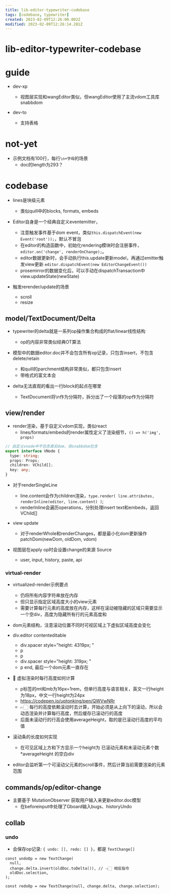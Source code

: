 ```yaml
---
title: lib-editor-typewriter-codebase
tags: [codebase, typewriter]
created: 2023-02-09T12:26:00.002Z
modified: 2023-02-09T12:26:14.281Z
---
```


# lib-editor-typewriter-codebase

# guide

- dev-xp
  - 视图层实现和wangEditor类似，但wangEditor使用了主流vdom工具库snabbdom

- dev-to
  - 支持表格
# not-yet
- 示例文档有100行，每行`\n+字母`的场景
  - doc的length为293？
# codebase
- lines是块级元素
  - 类似quill中的blocks, formats, embeds

- Editor自身是一个经典自定义eventemitter，
  - 注意触发事件基于dom event，类似`this.dispatchEvent(new Event('root'));`，默认不冒泡
  - 在editor的构造函数中，初始化rendering模块时会注册事件， `editor.on('change', renderOnChange);`。
  - editor数据更新时，会手动执行this.update更新model，再通过emitter触发view更新 `editor.dispatchEvent(new EditorChangeEvent())`
  - prosemirror的数据变化后，可以手动在dispatchTransaction中view.updateState(newState)

- 触发rerender/update的场景
  - scroll
  - resize

## model/TextDocument/Delta

- typewriter的delta就是一系列op操作集合构成的flat/linear线性结构
  - op的内容非常类似经典OT算法

- 模型中的数据editor.doc并不会包含所有op记录，只包含insert，不包含delete/retain
  - 和quill的parchment结构非常类似，都只包含insert
  - 带格式的富文本会

- delta无法直观的看出一行block的起点在哪里
  - TextDocument将\n作为分隔符，拆分出了一个段落的op作为分隔符

## view/render

- render渲染，基于自定义vdom实现，类似react
  - lines/formats/embeds的render属性定义了渲染细节，`() => h('img', props)`

```typescript
// 自定义vnode中不包含真实dom，但snabbdom包含
export interface VNode {
  type: string;
  props: Props;
  children: VChild[];
  key: any;
}
```

- 对于renderSingleLine
  - line.content会作为children渲染，`type.render( line.attributes, renderInline(editor, line.content) )`; 
  - renderInline会遍历operations，分别处理insert text和embeds，返回 VChild[]

- view update
  - 对于renderWhole和renderChanges，都是最小化dom更新操作 patchDom(newDom, oldDom, vdom)

- 视图层在apply op时会设置change的来源 Source
  - user, input, history, paste, api

### virtual-render

- virtualized-render示例要点
  - 仍将所有内容字符串放在内存
  - 但只显示指定区域高度大小的view元素
  - 需要计算每行元素的高度放在内存，这样在滚动被隐藏的区域只需要显示一个空div，高度为隐藏所有行的元素高度和

- dom元素结构，注意滚动位置不同时可视区域上下虚拟区域高度会变化
- div.editor contenteditable
  - div.spacer style="height: 4319px; "
  - p
  - p
  - div.spacer style="height: 319px; "
  - p end, 最后一个dom元素一直存在

- 🤔 虚拟渲染时每行高度如何计算
  - p标签的mt和mb为16px=1rem，但单行高度与语言相关，英文一行height为18px，中文一行height为24px
  - https://codepen.io/uptonking/pen/QWVwNRr
  - 👉🏻 每行的高度依赖滚动时去计算，开始必须是从上向下的滚动，所以会动态渲染并计算每行高度，然后缓存已滚动行的高度
  - 后面未滚动行的行高会使用averageHeight，取的是已滚动行高度的平均值

- 滚动条的长度如何实现
  - 在可见区域上方和下方显示一个height为 已滚动元素和未滚动元素个数*averageHeight 的空白div

- editor会监听第一个可滚动父元素的scroll事件，然后计算当前需要渲染的元素范围

## commands/op/editor-change

- 主要基于 MutationObserver 获取用户输入来更新editor.doc模型
  - 在beforeinput中处理了Gboard输入bugs、historyUndo

## collab

### undo

- 会保存op记录: `{ undo: [], redo: [] }`，都是 `TextChange[]`

```JS
const undoOp = new TextChange(
  null,
  change.delta.invert(oldDoc.toDelta()), // 👈🏻 相反指令
  oldDoc.selection,
);

const redoOp = new TextChange(null, change.delta, change.selection);
```
